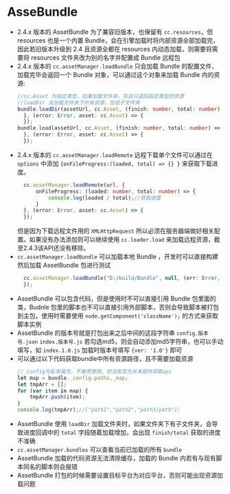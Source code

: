 # AsseBundle
* 2.4.x 版本的 AssetBundle 为了兼容旧版本，也保留有 `cc.resources`，但 resources 也是一个内置 Bundle，会在引擎加载时将内部资源全部加载完，因此若旧版本升级到 2.4 且资源全都在 resources 内动态加载，则需要将需要将 resources 文件夹改为别的名字并配置成 Bundle 远程包
* 2.4.x 版本的 `cc.assetManager.loadBundle` 只会加载 Bundle 的配置文件，加载完毕会返回一个 Bundle 对象，可以通过这个对象来加载 Bundle 内的资源:
  ```typescript
  //cc.Asset 为指定类型，如果加载文件夹，将会只返回指定类型的资源
  //loadDir 会加载文件夹下所有资源，包括子文件夹
  bundle.loadDir(assetUrl, cc.Asset, (finish: number, total: number) => {
    }, (error: Error, asset: cc.Asset) => {
    });
  bundle.load(assetUrl, cc.Asset, (finish: number, total: number) => {
    }, (error: Error, asset: cc.Asset) => {
    });
  ```
* 2.4.x 版本的 `cc.assetManager.loadRemote` 远程下载单个文件可以通过在 `options` 中添加 `{onFileProgress:(loaded, total) => {} }` 来获取下载进度。
  ```typescript
    cc.assetManager.loadRemote(url, {
        onFileProgress: (loaded: number, total: number) => {
            console.log(loaded / total);//获取进度
        }
    }, (error: Error, asset: cc.Asset) => {
    });
  ```  
  但是因为下载远程文件用的 `XMLHttpRequest` 所以必须在服务器端做好相关配置。如果没有办法添加则可以继续使用 `cc.loader.load` 来加载远程资源，截至2.4.3该API还没有移除。  
* `cc.assetManager.loadBundle` 可以加载本地 Bundle ，开发时可以直接构建然后加载  AssetBundle 包进行测试
  ```Typescript
    cc.assetManager.loadBundle("D:/build/Bundle", null, (err: Error, bundle: cc.AssetManager.Bundle) => { 
    });
  ```
* AssetBundle 可以包含代码，但是使用时不可以直接引用 Bundle 包里面的类，Budnle 包里的脚本也不可以直接引用外部脚本，否则会导致脚本被打包到主包，使用时需要使用 `node.getComponent('className');` 的方式来获取脚本实例
* AssetBundle 的版本号就是打包出来之后中间的这段字符串 `config.版本号.json` `index.版本号.js` 若勾选md5，则会自动添加md5字符串，也可以手动填写，如 `index.1.0.js` 加载时版本号填写 `{ver: '1.0'}` 即可  
* 可以通过以下代码获取bundle中所有资源路径，且不需要加载资源  
  ```typescript
  //_config为私有属性，不推荐使用，但当前官方并未提供获取api
  let map = bundle._config.paths._map;
  let tmpArr = [];
  for (var item in map) {
      tmpArr.push(item);
  }
  console.log(tmpArr);//["path1","path2","path3/path"];
  ```
* AssetBundle 使用 `loadDir` 加载文件夹时，如果文件夹下有子文件夹，会导致进度回调中的 `total` 字段随着加载增加，会出现 `finish/total` 获取的进度不准确
* `cc.assetManager.bundles` 可以查看当前已加载的所有 `bundle`  
* AssetBundle 加载的代码资源无法清除缓存，加载的 Bundle 内若有与现有脚本同名的脚本则会报错
* AssetBundle 打包的时候需要设置目标平台为对应平台，否则可能出现资源加载问题